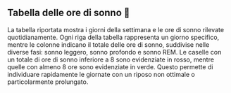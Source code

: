 ## Tabella delle ore di sonno 🌙
La tabella riportata mostra i giorni della settimana e le ore di sonno rilevate quotidianamente. Ogni riga della tabella rappresenta un giorno specifico, mentre le colonne indicano il totale delle ore di sonno, suddivise nelle diverse fasi: sonno leggero, sonno profondo e sonno REM. Le caselle con un totale di ore di sonno inferiore a 8 sono evidenziate in rosso, mentre quelle con almeno 8 ore sono evidenziate in verde. Questo permette di individuare rapidamente le giornate con un riposo non ottimale o particolarmente prolungato.
